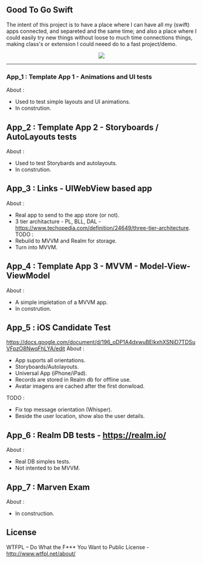 Good To Go Swift
-----

The intent of this project is to have a place where I can have all my (swift) apps connected, and separeted and the same time; and also a place where I could easily try new things without loose to much time connections things, making class's or extension I could neeed do to a fast project/demo. 

<p align="center">
<img src="https://github.com/ricardopsantos/GoodToGo_Swift/blob/master/G2GLogo.png">
</p>

-----

### App_1 : Template App 1 - Animations and UI tests
About :
- Used to test simple layouts and UI animations.
- In constrution.

## App_2 : Template App 2 - Storyboards / AutoLayouts tests
About :
- Used to test Storybards and autolayouts.
- In constrution.

## App_3 : Links - UIWebView based app
About :
- Real app to send to the app store (or not).
- 3 tier architacture - PL, BLL, DAL - https://www.techopedia.com/definition/24649/three-tier-architecture.
TODO :
- Rebuild to MVVM and Realm for storage.
- Turn into MVVM.

## App_4 : Template App 3 - MVVM - Model-View-ViewModel
About :
- A simple impletation of a MVVM app.
- In constrution.

## App_5 : iOS Candidate Test
https://docs.google.com/document/d/196_oDP1A4dxwuBElkxhXSNiD7TDSuVFpzO8NwqFhLYA/edit
About :
- App suports all orientations.
- Storyboards/Autolayouts.
- Universal App (iPhone/iPad).
- Records are stored in Realm db for offline use.
- Avatar imagens are cached after the first donwload.

TODO :
- Fix top message orientation (Whisper).
- Beside the user location, show also the user details.

## App_6 : Realm DB tests - https://realm.io/
About :
- Real DB simples tests.
- Not intented to be MVVM.

## App_7 : Marven Exam
About :
- In construction.

## License

WTFPL – Do What the F*** You Want to Public License - http://www.wtfpl.net/about/
